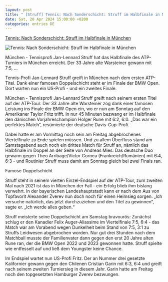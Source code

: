 ```yaml
---
layout: post
title: " [Struff] Tennis: Nach Sonderschicht: Struff im Halbfinale in München"
date: Sat, 20 Apr 2024 15:00:00 +0200
categories: entries DE
---
```

[Tennis: Nach Sonderschicht: Struff im Halbfinale in München](https://www.mz.de/sport/sportmix/nach-sonderschicht-struff-im-halbfinale-in-munchen-3829321)

![Tennis: Nach Sonderschicht: Struff im Halbfinale in München](https://bmg-images.forward-publishing.io/2024/04/20/33ac27c8-a034-4e8e-b493-3dc53bc000d0.jpeg?rect=0%2C135%2C2048%2C1152&w=1024)

München - Tennisprofi Jan-Lennard Struff hat das Halbfinale des ATP-Turniers in München erreicht. Der 33 Jahre alte Warsteiner gewann mit 7:5, ...

Tennis-Profi Jan-Lennard Struff greift in München nach dem ersten ATP-Titel. Dank einer famosen Doppelschicht steht er im Finale der BMW Open. Dort warten nun ein US-Profi - und ein zweites Finale.

München - Tennisprofi Jan-Lennard Struff greift nach seinem ersten Titel auf der ATP-Tour. Der 33 Jahre alte Warsteiner zog dank einer famosen Leistung ins Finale der BMW Open ein, wo er nun am Sonntag auf den Amerikaner Taylor Fritz trifft. In nur 45 Minuten bezwang er im Halbfinale den dänischen Vorjahreschampion Holger Rune mit 6:2, 6:0. „Das war ein perfektes Match“, resümierte der deutsche Davis-Cup-Profi.

Dabei hatte er am Vormittag noch sein am Freitag abgebrochenes Viertelfinale zu Ende spielen müssen. Und zu allem Überfluss stand am Samstagabend auch noch ein drittes Match für Struff an, nämlich das Halbfinale im Doppel an der Seite von Andreas Mies. Das deutsche Duo gewann gegen Theo Arribage/Victor Cornea (Frankreich/Rumänien) mit 6:4, 6:3 - und Routinier Struff muss damit am Sonntag gleich bei zwei Finals ran.

Famose Doppelschicht

Struff steht in seinem vierten Einzel-Endspiel auf der ATP-Tour, zum zweiten Mal nach 2021 ist das in München der Fall - ein Erfolg blieb ihm bislang verwehrt. In der bayerischen Landeshauptstadt kann er nach dem Aus von Topfavorit Alexander Zverev nun doch noch für einen Heimsieg sorgen. „Ich versuche natürlich, das jetzt durchzuziehen und den Titel zu gewinnen“, sagte er. „Ich werde alles geben.“

Struff meisterte seine Doppelschicht am Samstag bravourös: Zunächst schlug er den Kanadier Felix Auger-Aliassime im Viertelfinale 7:5, 6:4 - das Match war am Vorabend wegen Dunkelheit beim Stand von 7:5, 3:1 zu Struffs Leidwesen abgebrochen worden. Nur gut drei Stunden nach dem Matchball musste der Familienvater dann gegen den erst 20 Jahre alten Rune ran, der die BMW Open 2022 und 2023 gewonnen hatte. Struff spielte wie entfesselt auf und ließ dem Youngster keine Chance.

Im Endspiel wartet nun US-Profi Fritz. Der an Nummer drei gesetzte Kalifornier gewann gegen den Chilenen Cristian Garin mit 6:3, 6:4 und greift nach seinem zweiten Turniersieg in diesem Jahr. Garin hatte am Freitag noch den topgesetzten Hamburger Zverev bezwungen.

